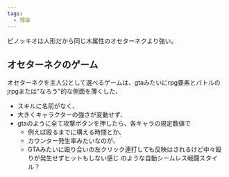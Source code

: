 ```yaml
---
tags:
  - 理論
---
```

ピノッキオは人形だから同じ木属性のオセターネクより強い。

## オセターネクのゲーム
オセターネクを主人公として選べるゲームは、gtaみたいにrpg要素とバトルのjrpgまたは"なろう"的な側面を薄くした、
- スキルに名前がなく、
- 大きくキャラクターの強さが変動せず、
- gtaのように全て攻撃ボタンを押したら、各キャラの規定数値で
	- 例えば殴るまでに構える時間とか、
	- カウンター発生率みたいなのが、
	- GTAみたいに殴り合いの左クリック連打しても反映はされるけど中々殴りが発生せずヒットもしない感じ
のような自動シームレス戦闘スタイル？